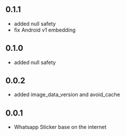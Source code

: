 ## 0.1.1

- added null safety
- fix Android v1 embedding

## 0.1.0

- added null safety

## 0.0.2

- added image_data_version and avoid_cache

## 0.0.1

- Whatsapp Sticker base on the internet

